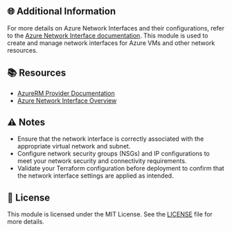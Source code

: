 ## 🌐 Additional Information

For more details on Azure Network Interfaces and their configurations, refer to the [Azure Network Interface documentation](https://learn.microsoft.com/en-us/azure/virtual-network/network-interface-overview). This module is used to create and manage network interfaces for Azure VMs and other network resources.

## 📚 Resources

- [AzureRM Provider Documentation](https://registry.terraform.io/providers/hashicorp/azurerm/latest/docs/resources/network_interface)
- [Azure Network Interface Overview](https://learn.microsoft.com/en-us/azure/virtual-network/network-interface-overview)

## ⚠️ Notes  

- Ensure that the network interface is correctly associated with the appropriate virtual network and subnet.
- Configure network security groups (NSGs) and IP configurations to meet your network security and connectivity requirements.
- Validate your Terraform configuration before deployment to confirm that the network interface settings are applied as intended.

## 🧾 License  

This module is licensed under the MIT License. See the [LICENSE](./LICENSE) file for more details.
